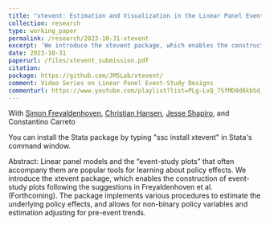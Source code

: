 ```yaml
---
title: "xtevent: Estimation and Visualization in the Linear Panel Event-Study Design (Under review by the Stata Journal)"
collection: research
type: working_paper
permalink: /research/2023-10-31-xtevent
excerpt: 'We introduce the xtevent package, which enables the construction of event-study plots following the suggestions in [Freyaldenhoven et al. (Forthcoming)](https://jorgeperezperez.com/research/2021-5-7-events).'
date: 2023-10-31
paperurl: /files/xtevent_submission.pdf
citation: 
package: https://github.com/JMSLab/xtevent/
comment: Video Series on Linear Panel Event-Study Designs
commenturl: https://www.youtube.com/playlist?list=PLg-LvQ_7SfMD9d8kbSd_Ig_HB-5h6HCTx
---
```

With [Simon Freyaldenhoven](https://simonfreyaldenhoven.github.io/), [Christian Hansen](https://voices.uchicago.edu/christianhansen/), [Jesse Shapiro](https://scholar.harvard.edu/shapiro/home), and Constantino Carreto

You can install the Stata package by typing "ssc install xtevent" in Stata's command window.

Abstract: Linear panel models and the “event-study plots” that often accompany them are popular tools for learning about policy effects. We introduce the xtevent package, which enables the construction of event-study plots following the suggestions in Freyaldenhoven et al. (Forthcoming). The package implements various procedures to estimate the underlying policy effects, and allows for non-binary policy variables and estimation adjusting for pre-event trends.

